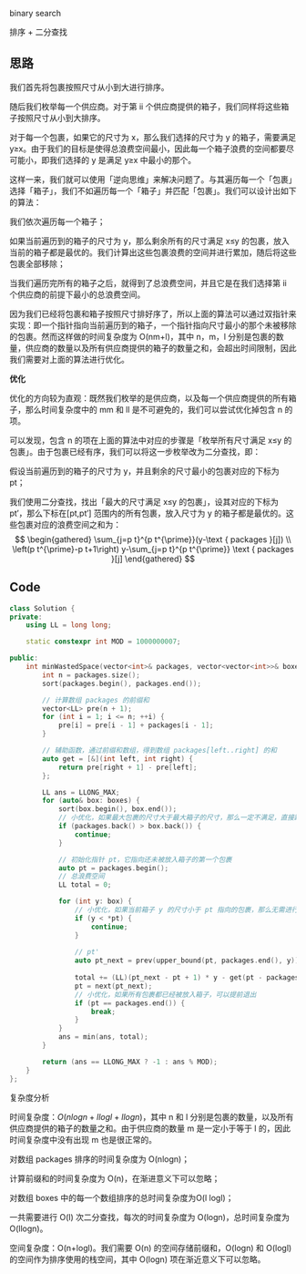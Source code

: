 binary search

排序 + 二分查找
## 思路
我们首先将包裹按照尺寸从小到大进行排序。

随后我们枚举每一个供应商。对于第 ii 个供应商提供的箱子，我们同样将这些箱子按照尺寸从小到大排序。

对于每一个包裹，如果它的尺寸为 x，那么我们选择的尺寸为 y 的箱子，需要满足 y≥x。由于我们的目标是使得总浪费空间最小，因此每一个箱子浪费的空间都要尽可能小，即我们选择的 y 是满足 y≥x 中最小的那个。

这样一来，我们就可以使用「逆向思维」来解决问题了。与其遍历每一个「包裹」选择「箱子」，我们不如遍历每一个「箱子」并匹配「包裹」。我们可以设计出如下的算法：

我们依次遍历每一个箱子；

如果当前遍历到的箱子的尺寸为 y，那么剩余所有的尺寸满足 x≤y 的包裹，放入当前的箱子都是最优的。我们计算出这些包裹浪费的空间并进行累加，随后将这些包裹全部移除；

当我们遍历完所有的箱子之后，就得到了总浪费空间，并且它是在我们选择第 ii 个供应商的前提下最小的总浪费空间。

因为我们已经将包裹和箱子按照尺寸排好序了，所以上面的算法可以通过双指针来实现：即一个指针指向当前遍历到的箱子，一个指针指向尺寸最小的那个未被移除的包裹。然而这样做的时间复杂度为 O(nm+l)，其中 n，m，l 分别是包裹的数量，供应商的数量以及所有供应商提供的箱子的数量之和，会超出时间限制，因此我们需要对上面的算法进行优化。

**优化**

优化的方向较为直观：既然我们枚举的是供应商，以及每一个供应商提供的所有箱子，那么时间复杂度中的 mm 和 ll 是不可避免的，我们可以尝试优化掉包含 n 的项。

可以发现，包含 n 的项在上面的算法中对应的步骤是「枚举所有尺寸满足 x≤y 的包裹」。由于包裹已经有序，我们可以将这一步枚举改为二分查找，即：

假设当前遍历到的箱子的尺寸为 y，并且剩余的尺寸最小的包裹对应的下标为 pt；

我们使用二分查找，找出「最大的尺寸满足 x≤y 的包裹」，设其对应的下标为 pt′，那么下标在\[pt,pt′\] 范围内的所有包裹，放入尺寸为 y 的箱子都是最优的。这些包裹对应的浪费空间之和为：
$$
\begin{gathered}
\sum_{j=p t}^{p t^{\prime}}(y-\text { packages }[j]) \\
\left(p t^{\prime}-p t+1\right) y-\sum_{j=p t}^{p t^{\prime}} \text { packages }[j]
\end{gathered}
$$
## Code
```cpp
class Solution {
private:
    using LL = long long;

    static constexpr int MOD = 1000000007;

public:
    int minWastedSpace(vector<int>& packages, vector<vector<int>>& boxes) {
        int n = packages.size();
        sort(packages.begin(), packages.end());

        // 计算数组 packages 的前缀和
        vector<LL> pre(n + 1);
        for (int i = 1; i <= n; ++i) {
            pre[i] = pre[i - 1] + packages[i - 1];
        }

        // 辅助函数，通过前缀和数组，得到数组 packages[left..right] 的和
        auto get = [&](int left, int right) {
            return pre[right + 1] - pre[left];
        };

        LL ans = LLONG_MAX;
        for (auto& box: boxes) {
            sort(box.begin(), box.end());
            // 小优化，如果最大包裹的尺寸大于最大箱子的尺寸，那么一定不满足，直接跳过
            if (packages.back() > box.back()) {
                continue;
            }

            // 初始化指针 pt，它指向还未被放入箱子的第一个包裹
            auto pt = packages.begin();
            // 总浪费空间
            LL total = 0;

            for (int y: box) {
                // 小优化，如果当前箱子 y 的尺寸小于 pt 指向的包裹，那么无需进行二分查找
                if (y < *pt) {
                    continue;
                }
                
                // pt'
                auto pt_next = prev(upper_bound(pt, packages.end(), y));
                
                total += (LL)(pt_next - pt + 1) * y - get(pt - packages.begin(), pt_next - packages.begin());
                pt = next(pt_next);
                // 小优化，如果所有包裹都已经被放入箱子，可以提前退出
                if (pt == packages.end()) {
                    break;
                }
            }
            ans = min(ans, total);
        }

        return (ans == LLONG_MAX ? -1 : ans % MOD);
    }
};
```

复杂度分析

时间复杂度：$O(nlogn+llogl+llogn)$，其中 n 和 l 分别是包裹的数量，以及所有供应商提供的箱子的数量之和。由于供应商的数量 m 是一定小于等于 l 的，因此时间复杂度中没有出现 m 也是很正常的。

对数组 packages 排序的时间复杂度为 O(nlogn)；

计算前缀和的时间复杂度为 O(n)，在渐进意义下可以忽略；

对数组 boxes 中的每一个数组排序的总时间复杂度为O(l logl)；

一共需要进行 O(l) 次二分查找，每次的时间复杂度为 O(logn)，总时间复杂度为 O(llogn)。

空间复杂度：O(n+logl)。我们需要 O(n) 的空间存储前缀和，O(logn) 和 O(logl) 的空间作为排序使用的栈空间，其中 O(logn) 项在渐近意义下可以忽略。
